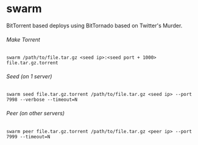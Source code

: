 swarm
=====

BitTorrent based deploys using BitTornado based on Twitter's Murder.

###### Make Torrent
`swarm /path/to/file.tar.gz <seed ip>:<seed port + 1000> file.tar.gz.torrent`

###### Seed (on 1 server)
`swarm seed file.tar.gz.torrent /path/to/file.tar.gz <seed ip> --port 7998 --verbose --timeout=N`

###### Peer (on other servers)
`swarm peer file.tar.gz.torrent /path/to/file.tar.gz <peer ip> --port 7999 --timeout=N`
